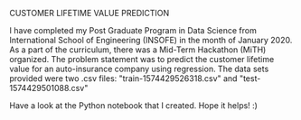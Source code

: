 CUSTOMER LIFETIME VALUE PREDICTION

I have completed my Post Graduate Program in Data Science from International School of Engineering (INSOFE) in the month of January 2020.
As a part of the curriculum, there was a Mid-Term Hackathon (MiTH) organized. 
The problem statement was to predict the customer lifetime value for an auto-insurance company using regression. 
The data sets provided were two .csv files: "train-1574429526318.csv" and "test-1574429501088.csv"

Have a look at the Python notebook that I created. Hope it helps! :)
